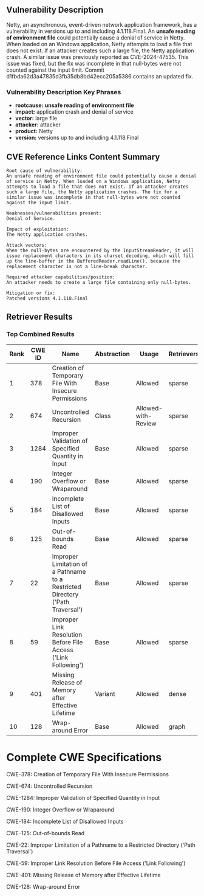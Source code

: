 ## Vulnerability Description
Netty, an asynchronous, event-driven network application framework, has a vulnerability in versions up to and including 4.1.118.Final. An **unsafe reading of environment file** could potentially cause a denial of service in Netty. When loaded on an Windows application, Netty attempts to load a file that does not exist. If an attacker creates such a large file, the Netty application crash. A similar issue was previously reported as CVE-2024-47535. This issue was fixed, but the fix was incomplete in that null-bytes were not counted against the input limit. Commit d1fbda62d3a47835d3fb35db8bd42ecc205a5386 contains an updated fix.

### Vulnerability Description Key Phrases
- **rootcause:** **unsafe reading of environment file**
- **impact:** application crash and denial of service
- **vector:** large file
- **attacker:** attacker
- **product:** Netty
- **version:** versions up to and including 4.1.118.Final

## CVE Reference Links Content Summary
```
Root cause of vulnerability:
An unsafe reading of environment file could potentially cause a denial of service in Netty. When loaded on a Windows application, Netty attempts to load a file that does not exist. If an attacker creates such a large file, the Netty application crashes. The fix for a similar issue was incomplete in that null-bytes were not counted against the input limit.

Weaknesses/vulnerabilities present:
Denial of Service.

Impact of exploitation:
The Netty application crashes.

Attack vectors:
When the null-bytes are encountered by the InputStreamReader, it will issue replacement characters in its charset decoding, which will fill up the line-buffer in the BufferedReader.readLine(), because the replacement character is not a line-break character.

Required attacker capabilities/position:
An attacker needs to create a large file containing only null-bytes.

Mitigation or fix:
Patched versions 4.1.118.Final
```

## Retriever Results

### Top Combined Results

| Rank | CWE ID | Name | Abstraction | Usage  | Retrievers | Individual Scores |
|------|--------|------|-------------|-------|------------|-------------------|
| 1 | 378 | Creation of Temporary File With Insecure Permissions | Base | Allowed | sparse | 0.671 |
| 2 | 674 | Uncontrolled Recursion | Class | Allowed-with-Review | sparse | 0.551 |
| 3 | 1284 | Improper Validation of Specified Quantity in Input | Base | Allowed | sparse | 0.531 |
| 4 | 190 | Integer Overflow or Wraparound | Base | Allowed | sparse | 0.506 |
| 5 | 184 | Incomplete List of Disallowed Inputs | Base | Allowed | sparse | 0.502 |
| 6 | 125 | Out-of-bounds Read | Base | Allowed | sparse | 0.502 |
| 7 | 22 | Improper Limitation of a Pathname to a Restricted Directory ('Path Traversal') | Base | Allowed | sparse | 0.497 |
| 8 | 59 | Improper Link Resolution Before File Access ('Link Following') | Base | Allowed | sparse | 0.495 |
| 9 | 401 | Missing Release of Memory after Effective Lifetime | Variant | Allowed | dense | 0.577 |
| 10 | 128 | Wrap-around Error | Base | Allowed | graph | 0.002 |



# Complete CWE Specifications

CWE-378: Creation of Temporary File With Insecure Permissions

CWE-674: Uncontrolled Recursion

CWE-1284: Improper Validation of Specified Quantity in Input

CWE-190: Integer Overflow or Wraparound

CWE-184: Incomplete List of Disallowed Inputs

CWE-125: Out-of-bounds Read

CWE-22: Improper Limitation of a Pathname to a Restricted Directory ('Path Traversal')

CWE-59: Improper Link Resolution Before File Access ('Link Following')

CWE-401: Missing Release of Memory after Effective Lifetime

CWE-128: Wrap-around Error